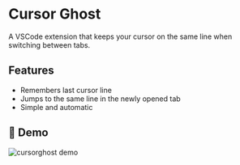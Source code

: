 # Cursor Ghost

A VSCode extension that keeps your cursor on the same line when switching between tabs.

## Features

- Remembers last cursor line
- Jumps to the same line in the newly opened tab
- Simple and automatic

## 📸 Demo

![cursorghost demo](./images/demo.gif)
